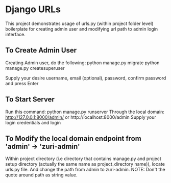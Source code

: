 # Django URLs
This project demonstrates usage of urls.py (within project folder level) boilerplate for creating admin user and modifying url path to admin login interface.

## To Create Admin User
Creating Admin user, do the following:
python manage.py migrate
python manage.py createsuperuser

Supply your desire username, email (optional), password, confirm password and press Enter

## To Start Server
Run this command: python manage.py runserver
Through the local domain: http://127.0.0.1:8000/admin/ or http://localhost:8000/admin
Supply your login credentials and login

## To Modify the local domain endpoint from 'admin' -> 'zuri-admin'
Within project directory (i.e directory that contains manage.py and project setup directory (actually the same name as project_directory name)), locate urls.py file. And change the path from admin to zuri-admin. NOTE: Don't the quote around path as string value.